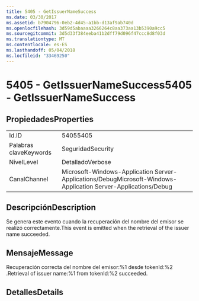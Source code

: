 ```yaml
---
title: 5405 - GetIssuerNameSuccess
ms.date: 03/30/2017
ms.assetid: b7904796-0eb2-4d45-a1bb-d13af9ab740d
ms.openlocfilehash: 3d59d5abaaaa3266264c8aa373aa13b5390a9cc5
ms.sourcegitcommit: 3d5d33f384eeba41b2dff79d096f47ccc8d8f03d
ms.translationtype: MT
ms.contentlocale: es-ES
ms.lasthandoff: 05/04/2018
ms.locfileid: "33469250"
---
```

# <a name="5405---getissuernamesuccess"></a><span data-ttu-id="03439-102">5405 - GetIssuerNameSuccess</span><span class="sxs-lookup"><span data-stu-id="03439-102">5405 - GetIssuerNameSuccess</span></span>
## <a name="properties"></a><span data-ttu-id="03439-103">Propiedades</span><span class="sxs-lookup"><span data-stu-id="03439-103">Properties</span></span>  
  
|||  
|-|-|  
|<span data-ttu-id="03439-104">Id.</span><span class="sxs-lookup"><span data-stu-id="03439-104">ID</span></span>|<span data-ttu-id="03439-105">5405</span><span class="sxs-lookup"><span data-stu-id="03439-105">5405</span></span>|  
|<span data-ttu-id="03439-106">Palabras clave</span><span class="sxs-lookup"><span data-stu-id="03439-106">Keywords</span></span>|<span data-ttu-id="03439-107">Seguridad</span><span class="sxs-lookup"><span data-stu-id="03439-107">Security</span></span>|  
|<span data-ttu-id="03439-108">Nivel</span><span class="sxs-lookup"><span data-stu-id="03439-108">Level</span></span>|<span data-ttu-id="03439-109">Detallado</span><span class="sxs-lookup"><span data-stu-id="03439-109">Verbose</span></span>|  
|<span data-ttu-id="03439-110">Canal</span><span class="sxs-lookup"><span data-stu-id="03439-110">Channel</span></span>|<span data-ttu-id="03439-111">Microsoft-Windows-Application Server-Applications/Debug</span><span class="sxs-lookup"><span data-stu-id="03439-111">Microsoft-Windows-Application Server-Applications/Debug</span></span>|  
  
## <a name="description"></a><span data-ttu-id="03439-112">Descripción</span><span class="sxs-lookup"><span data-stu-id="03439-112">Description</span></span>  
 <span data-ttu-id="03439-113">Se genera este evento cuando la recuperación del nombre del emisor se realizó correctamente.</span><span class="sxs-lookup"><span data-stu-id="03439-113">This event is emitted when the retrieval of the issuer name succeeded.</span></span>  
  
## <a name="message"></a><span data-ttu-id="03439-114">Mensaje</span><span class="sxs-lookup"><span data-stu-id="03439-114">Message</span></span>  
 <span data-ttu-id="03439-115">Recuperación correcta del nombre del emisor:%1 desde tokenId:%2 .</span><span class="sxs-lookup"><span data-stu-id="03439-115">Retrieval of issuer name:%1 from tokenId:%2 succeeded.</span></span>  
  
## <a name="details"></a><span data-ttu-id="03439-116">Detalles</span><span class="sxs-lookup"><span data-stu-id="03439-116">Details</span></span>
